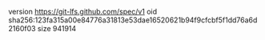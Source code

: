 version https://git-lfs.github.com/spec/v1
oid sha256:123fa315a00e84776a31813e53dae16520621b94f9cfcbf5f1dd76a6d2160f03
size 941914
